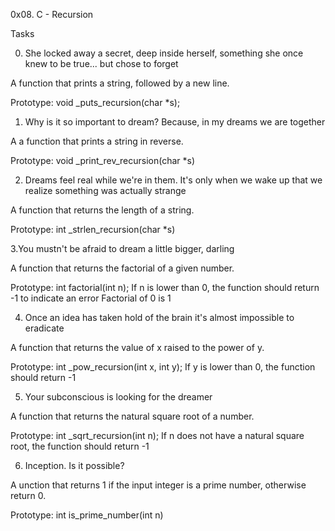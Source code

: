 0x08. C - Recursion

Tasks

0. She locked away a secret, deep inside herself, something she once knew to be true... but chose to forget

A function that prints a string, followed by a new line.

Prototype: void _puts_recursion(char *s);


1. Why is it so important to dream? Because, in my dreams we are together

A a function that prints a string in reverse.

Prototype: void _print_rev_recursion(char *s)


2. Dreams feel real while we're in them. It's only when we wake up that we realize something was actually strange

A function that returns the length of a string.

Prototype: int _strlen_recursion(char *s)


3.You mustn't be afraid to dream a little bigger, darling

A function that returns the factorial of a given number.

Prototype: int factorial(int n);
If n is lower than 0, the function should return -1 to indicate an error
Factorial of 0 is 1


4. Once an idea has taken hold of the brain it's almost impossible to eradicate

A function that returns the value of x raised to the power of y.

Prototype: int _pow_recursion(int x, int y);
If y is lower than 0, the function should return -1 


5. Your subconscious is looking for the dreamer

A function that returns the natural square root of a number.

Prototype: int _sqrt_recursion(int n);
If n does not have a natural square root, the function should return -1


6. Inception. Is it possible?

A unction that returns 1 if the input integer is a prime number, otherwise return 0.

Prototype: int is_prime_number(int n)
